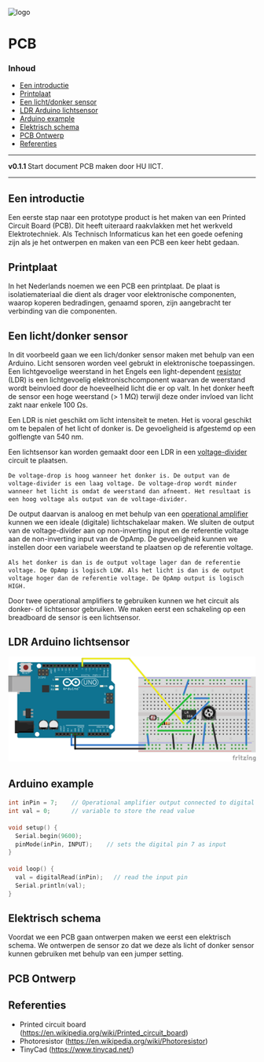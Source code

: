 ![logo]() [](logo-id)

# PCB[](title-id) <!-- omit in toc -->

### Inhoud[](toc-id) <!-- omit in toc -->

- [Een introductie](#een-introductie)
- [Printplaat](#printplaat)
- [Een licht/donker sensor](#een-lichtdonker-sensor)
- [LDR Arduino lichtsensor](#ldr-arduino-lichtsensor)
- [Arduino example](#arduino-example)
- [Elektrisch schema](#elektrisch-schema)
- [PCB Ontwerp](#pcb-ontwerp)
- [Referenties](#referenties)

---

**v0.1.1 [](version-id)** Start document PCB maken door HU IICT[](author-id).

---

## Een introductie

Een eerste stap naar een prototype product is het maken van een Printed Circuit Board (PCB). Dit heeft uiteraard raakvlakken met het werkveld Elektrotechniek. Als Technisch Informaticus kan het een goede oefening zijn als je het ontwerpen en maken van een PCB een keer hebt gedaan.

## Printplaat

In het Nederlands noemen we een PCB een printplaat. De plaat is isolatiemateriaal die dient als drager voor elektronische componenten, waarop koperen bedradingen, genaamd sporen, zijn aangebracht ter verbinding van die componenten. 

## Een licht/donker sensor

In dit voorbeeld gaan we een lich/donker sensor maken met behulp van een Arduino. Licht sensoren worden veel gebrukt in elektronische toepassingen. Een lichtgevoelige weerstand in het Engels een light-dependent [resistor](../../basis-elektronica/README.md#resistance) (LDR) is een lichtgevoelig elektronischcomponent waarvan de weerstand wordt beinvloed door de hoeveelheid licht die er op valt. In het donker heeft de sensor een hoge weerstand (> 1 MΩ) terwijl deze onder invloed van licht zakt naar enkele 100 Ωs. 

Een LDR is niet geschikt om licht intensiteit te meten. Het is vooral geschikt om te bepalen of het licht of donker is. De gevoeligheid is afgestemd op een golflengte van 540 nm.

Een lichtsensor kan worden gemaakt door een LDR in een [voltage-divider](../../basis-elektronica/README.md#voltage-divider) circuit te plaatsen. 

    De voltage-drop is hoog wanneer het donker is. De output van de voltage-divider is een laag voltage. De voltage-drop wordt minder wanneer het licht is omdat de weerstand dan afneemt. Het resultaat is een hoog voltage als output van de voltage-divider.

De output daarvan is analoog en met behulp van een [operational amplifier](../../elektronische-componenten/ic/OpAmp/README.md) kunnen we een ideale (digitale) lichtschakelaar maken. We sluiten de output van de voltage-divider aan op non-inverting input en de referentie voltage aan de non-inverting input van de OpAmp. De gevoeligheid kunnen we instellen door een variabele weerstand te plaatsen op de referentie voltage. 

    Als het donker is dan is de output voltage lager dan de referentie voltage. De OpAmp is logisch LOW. Als het licht is dan is de output voltage hoger dan de referentie voltage. De OpAmp output is logisch HIGH.

Door twee operational amplifiers te gebruiken kunnen we het circuit als donker- of lichtsensor gebruiken. We maken eerst een schakeling op een breadboard de sensor is een lichtsensor.

## LDR Arduino lichtsensor

![LM358 wiring diagram](./img/LM538_bb.png)


## Arduino example

```c++ {.line-numbers}
int inPin = 7;    // Operational amplifier output connected to digital pin 7
int val = 0;      // variable to store the read value

void setup() {
  Serial.begin(9600);
  pinMode(inPin, INPUT);    // sets the digital pin 7 as input
}

void loop() {
  val = digitalRead(inPin);   // read the input pin
  Serial.println(val);
}
```
## Elektrisch schema

Voordat we een PCB gaan ontwerpen maken we eerst een elektrisch schema. We ontwerpen de sensor zo dat we deze als licht of donker sensor kunnen gebruiken met behulp van een jumper setting.

## PCB Ontwerp

## Referenties

- Printed circuit board (<https://en.wikipedia.org/wiki/Printed_circuit_board>)
- Photoresistor (<https://en.wikipedia.org/wiki/Photoresistor>)
- TinyCad (<https://www.tinycad.net/>)